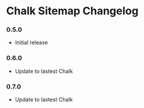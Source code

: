 # Chalk Sitemap Changelog

### 0.5.0

* Initial release

### 0.6.0

* Update to lastest Chalk

### 0.7.0

* Update to lastest Chalk